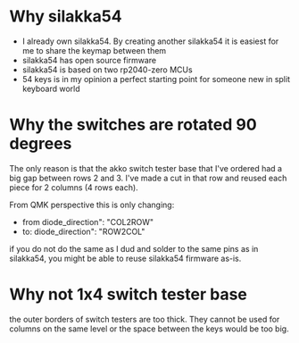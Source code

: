# Why silakka54
- I already own silakka54. By creating another silakka54 it is easiest for me to share the keymap between them
- silakka54 has open source firmware
- silakka54 is based on two rp2040-zero MCUs
- 54 keys is in my opinion a perfect starting point for someone new in split keyboard world

# Why the switches are rotated 90 degrees 
The only reason is that the akko switch tester base that I've ordered had a big gap between rows 2 and 3. I've made a cut in that row and reused each piece for 2 columns (4 rows each).

From QMK perspective this is only changing:
- from diode_direction": "COL2ROW"
- to: diode_direction": "ROW2COL"

if you do not do the same as I dud and solder to the same pins as in silakka54, you might be able to reuse silakka54 firmware as-is.

# Why not 1x4 switch tester base 
the outer borders of switch testers are too thick. They cannot be used for columns on the same level or the space between the keys would be too big.
